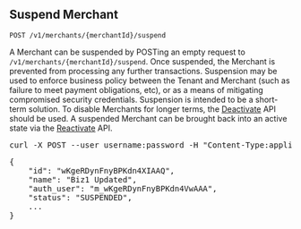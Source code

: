 Suspend Merchant
----------------

    POST /v1/merchants/{merchantId}/suspend

A Merchant can be suspended by POSTing an empty request to
`/v1/merchants/{merchantId}/suspend`. Once suspended, the Merchant is
prevented from processing any further transactions. Suspension may be
used to enforce business policy between the Tenant and Merchant (such as
failure to meet payment obligations, etc), or as a means of mitigating
compromised security credentials. Suspension is intended to be a
short-term solution. To disable Merchants for longer terms, the
[Deactivate](#deactivate-merchant-section) API should be used. A
suspended Merchant can be brought back into an active state via the
[Reactivate](#reactivate-merchant-section) API.

<div class="http-example http-request-example">
  <pre class="prettyprint">
curl -X POST --user username:password -H "Content-Type:application/json" {{site.data.variables.apiurl.gateway}}/v1/merchants/wKgeRDynFnyBPKdn4XIAAQ/suspend</pre>
</div>

<div class="http-example http-response-example">
  <pre class="prettyprint">
{
    "id": "wKgeRDynFnyBPKdn4XIAAQ",
    "name": "Biz1 Updated",
    "auth_user": "m_wKgeRDynFnyBPKdn4VwAAA",
    "status": "SUSPENDED",
    ...
}</pre>
</div>
